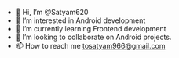 - 👋 Hi, I’m @Satyam620
- 👀 I’m interested in Android development
- 🌱 I’m currently learning Frontend development
- 💞️ I’m looking to collaborate on Android projects.
- 📫 How to reach me tosatyam966@gmail.com
